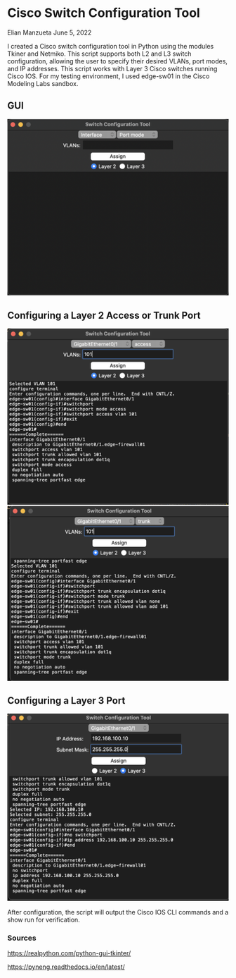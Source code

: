 # Cisco Switch Configuration Tool
Elian Manzueta
June 5, 2022

I created a Cisco switch configuration tool in Python using the modules Tkiner and Netmiko. This script supports both L2 and L3 switch configuration, allowing the user to specify their desired VLANs, port modes, and IP addresses. This script works with Layer 3 Cisco switches running Cisco IOS. For my testing environment, I used edge-sw01 in the Cisco Modeling Labs sandbox.

## GUI

![](images/Layer%202%20Blank.png)

## Configuring a Layer 2 Access or Trunk Port

![](images/Access%20Port.png)
![](images/Trunk%20Port.png)

## Configuring a Layer 3 Port

![](images/Layer%203%20Port.png)

After configuration, the script will output the Cisco IOS CLI commands and a show run for verification.
### Sources

https://realpython.com/python-gui-tkinter/

https://pyneng.readthedocs.io/en/latest/
